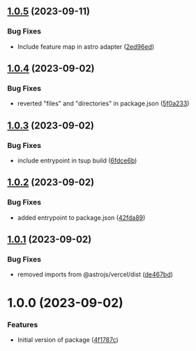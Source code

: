 ## [1.0.5](https://github.com/alexvuka1/astro-vercel-edge-adapter/compare/v1.0.4...v1.0.5) (2023-09-11)


### Bug Fixes

* Include feature map in astro adapter ([2ed96ed](https://github.com/alexvuka1/astro-vercel-edge-adapter/commit/2ed96ed746086fe43f947594cb2ddc811828b106))

## [1.0.4](https://github.com/alexvuka1/astro-vercel-edge-adapter/compare/v1.0.3...v1.0.4) (2023-09-02)


### Bug Fixes

* reverted "files" and "directories" in package.json ([5f0a233](https://github.com/alexvuka1/astro-vercel-edge-adapter/commit/5f0a233c33891f5bf6b80cdab5c11253a37ef31f))

## [1.0.3](https://github.com/alexvuka1/astro-vercel-edge-adapter/compare/v1.0.2...v1.0.3) (2023-09-02)


### Bug Fixes

* include entrypoint in tsup build ([6fdce6b](https://github.com/alexvuka1/astro-vercel-edge-adapter/commit/6fdce6b55e2b6844312ebc797f5c42b7749f39b8))

## [1.0.2](https://github.com/alexvuka1/astro-vercel-edge-adapter/compare/v1.0.1...v1.0.2) (2023-09-02)


### Bug Fixes

* added entrypoint to package.json ([42fda89](https://github.com/alexvuka1/astro-vercel-edge-adapter/commit/42fda895a2120a9b8f186688309f902a17cc0c39))

## [1.0.1](https://github.com/alexvuka1/astro-vercel-edge-adapter/compare/v1.0.0...v1.0.1) (2023-09-02)


### Bug Fixes

* removed imports from @astrojs/vercel/dist ([de467bd](https://github.com/alexvuka1/astro-vercel-edge-adapter/commit/de467bd7079bfc97acb04e2fe24bfda99c8bca73))

# 1.0.0 (2023-09-02)


### Features

* Initial version of package ([4f1787c](https://github.com/alexvuka1/astro-vercel-edge-adapter/commit/4f1787c94ba7f4e9569e90390c4fc42a03142092))
